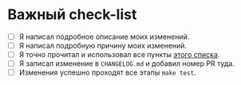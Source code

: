 <!--
    Спасибо за вклад в наш проект!
-->

# Важный check-list

- [ ] Я написал подробное описание моих изменений.
- [ ] Я написал подробную причину моих изменений.
- [ ] Я точно прочитал и использовал все пункты [этого списка](https://github.com/fire-squad/autodonate-plugin-template/blob/master/CONTRIBUTING.md#перед-началом-работы).
- [ ] Я записал изменение в `CHANGELOG.md` и добавил номер PR туда.
- [ ] Изменения успешно проходят все этапы `make test`.
